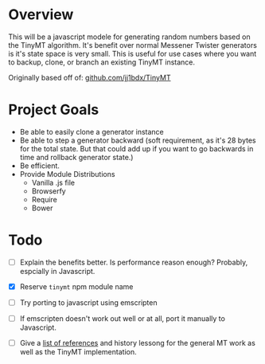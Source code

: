 # Overview
This will be a javascript modele for generating random numbers based on the TinyMT algorithm. It's benefit over normal
Messener Twister generators is it's state space is very small. This is useful for use cases where you want to backup, clone, or branch
an existing TinyMT instance.

Originally based off of: [github.com/jj1bdx/TinyMT](https://github.com/jj1bdx/TinyMT)

# Project Goals
 - Be able to easily clone a generator instance
 - Be able to step a generator backward (soft requirement, as it's 28 bytes for the total state. But that could add up if you want to go backwards in time and rollback generator state.)
 - Be efficient.
 - Provide Module Distributions
   - Vanilla .js file
   - Browserfy
   - Require
   - Bower

# Todo

  - [ ] Explain the benefits better. Is performance reason enough? Probably, espcially in Javascript.
  - [x] Reserve ```tinymt``` npm module name
  - [ ] Try porting to javascript using emscripten
  - [ ] If emscripten doesn't work out well or at all, port it manually to Javascript.
  - [ ] Give a [list of references](http://www.math.sci.hiroshima-u.ac.jp/~m-mat/MT/ARTICLES/earticles.html) and history lessong for the general MT work as well as the TinyMT implementation.


